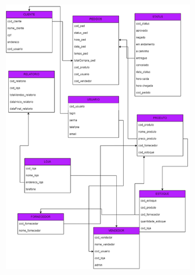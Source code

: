 <img src="https://github.com/LaraEduarda007/Banco_de_Dados/blob/main/ze-delivery/ze_deliveryBD.png"/>
